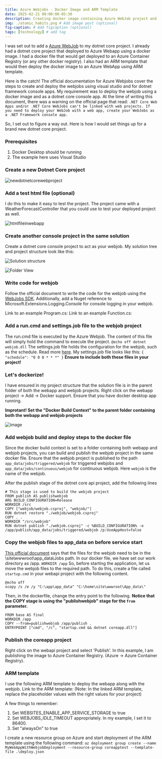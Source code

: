 ```yaml
---
title: Azure Webjobs - Docker Image and ARM Template
date: 2025-02-21 00:00:00-05:30
description: Creating docker image containing Azure WebJob project and deploying to Azure WebApp using ARM Template
img: ./atomic_habits.png # Add image post (optional)
fig-caption: # Add figcaption (optional)
tags: [technology] # add tag
---
```

I was set out to add a [Azure WebJob](https://learn.microsoft.com/en-us/azure/app-service/webjobs-create?tabs=windowscode) to my dotnet core project. I already had a dotnet core project that deployed to Azure Webapp using a docker image. I had a docker file that would get deployed to an Azure Container Registry (or any other docker registry). I also had an ARM template that would then deploy the docker image to an Azure WebApp using ARM template.

Here is the catch! The official documentation for Azure Webjobs cover the steps to create and deploy the webjobs using visual studio and for dotnet framework console apps. My requirement was to deploy the webjob using a docker image and as a dotnet core console app. At the time of writing this document, there was a warning on the official page that read:
`
.NET Core Web Apps and/or .NET Core WebJobs can't be linked with web projects. If you need to deploy your WebJob with a web app, create your WebJobs as a .NET Framework console app.
`

So, I set out to figure a way out. Here is how I would set things up for a brand new dotnet core project. 

### Prerequisites
1. Docker Desktop should be running
2. The example here uses Visual Studio

### Create a new Dotnet Core project 
![newdotnetcorewebproject](https://github.com/user-attachments/assets/af753581-0a1a-4ccc-bfcb-df5324f1de95)

### Add a test html file (optional)
I do this to make it easy to test the project. The project came with a WeatherForecastController that you could use to test your deployed project as well.

![htmlfileinwebapp](https://github.com/user-attachments/assets/906b0cec-341a-4b2d-9238-424f95cda1d7)

### Create another console project in the same solution
Create a dotnet core console project to act as your webjob. My solution tree and project structure look like this:

![Solution structure](https://github.com/user-attachments/assets/9a1ddba9-8c08-4213-925b-9d9fab8cc655)

![Folder View](https://github.com/user-attachments/assets/479f2f4b-542b-41aa-ad53-1528d52d478b)

### Write code for webjob
Follow the official document to write the code for the webjob using the [WebJobs SDK](https://learn.microsoft.com/en-us/azure/app-service/webjobs-sdk-get-started). Additionally, add a Nuget reference to Microsoft.Extensions.Logging.Console for console logging in your webjob.

Link to an example Program.cs:
Link to an example Function.cs:

### Add a run.cmd and settings.job file to the webjob project
The run.cmd file is executed by the Azure Webjob. The content of this file will simply hold the command to execute the project.
`
@echo off
dotnet webjob.dll
`
The settings.job file holds the configuration for the webjob, such as the schedule. Read more [here](https://learn.microsoft.com/en-us/azure/app-service/webjobs-dotnet-deploy-vs#settingsjob-reference). My settings.job file looks like this:
`
{
  "schedule": "0 0 0 * * *"
}
`
**Ensure to include both these files in your project!**

### Let's dockerize!
I have ensured in my project structure that the solution file is in the parent folder of both the webapp and webjob projects. Right click on the webapp project -> Add -> Docker support.
Ensure that you have docker desktop app running.

**Improtant! Set the "Docker Build Context" to the parent folder containing both the webapp and webjob projects**

![image](https://github.com/user-attachments/assets/ba80da0b-a548-47c5-94c0-956b7ee1bdaf)

### Add webjob build and deploy steps to the docker file
Since the docker build context is set to a folder containing both webapp and webjob projects, you can build and publish the webjob project in the same docker file. Ensure that the webjob project is published to the path `app_data/jobs/triggered/webjob` for triggered webjobs and `app_data/jobs/continuous/webjob` for continuous webjob. Here `webjob` is the name of the webjob.

After the publish stage of the dotnet core api project, add the following lines
```
# This stage is used to build the webjob project
FROM publish AS publishwebjob
ARG BUILD_CONFIGURATION=Release
WORKDIR /src
COPY ["webjob/webjob.csproj", "webjob/"]
RUN dotnet restore "./webjob/webjob.csproj"
COPY . .
WORKDIR "/src/webjob"
RUN dotnet publish "./webjob.csproj" -c %BUILD_CONFIGURATION% -o /app/publish/app_data/jobs/triggered/webjob /p:UseAppHost=false
```

### Copy the webjob files to app_data on before service start
[This official document](https://learn.microsoft.com/en-us/azure/app-service/webjobs-create?tabs=windowscode#continuous-vs-triggered-webjobs) says that the files for the webjob need to be in the \site\wwwroot\app_data\Jobs path. In our docker file, we have set our work directory as /app.
`WORKDIR /app`
So, before starting the application, let us move the webjob files to the required path. To do this, create a file called `startup.cmd` in your webapi project with the following content. 
```
@echo off
xcopy /s /e /y "C:\app\app_data" "C:\home\site\wwwroot\App_data\"
```

Then, in the dockerfile, change the entry point to the following.
**Notice that the COPY stage is using the "publishwebjob" stage for the `from` parameter.**
```
FROM base AS final
WORKDIR /app
COPY --from=publishwebjob /app/publish .
ENTRYPOINT ["cmd", "/c", "startup.cmd && dotnet coreapp.dll"]
```

### Publish the coreapp project
Right click on the webapi project and select 'Publish'. In this example, I am publishing the image to Azure Container Registry. (Azure -> Azure Container Registry). 

### ARM template
I use the following ARM template to deploy the webapp along with the webjob. 
Link to the ARM template:
(Note: In the linked ARM template, replace the placeholder values with the right values for your project)

A few things to remember:
1. Set WEBSITES_ENABLE_APP_SERVICE_STORAGE to true
2. Set WEBJOBS_IDLE_TIMEOUT appropriately. In my example, I set it to 86400.
3. Set "alwaysOn" to true

I create a new resource group on Azure and start deployment of the ARM template using the following command:
 `az deployment group create --name MyWebAppWithWebjobDeployment --resource-group coreapptest --template-file .\deploy.json`


